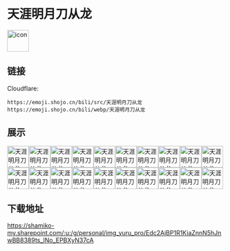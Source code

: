 # 天涯明月刀从龙
<img src="https://emoji.shojo.cn/bili/src/天涯明月刀从龙/icon.png" width="50" height="50" alt="icon">

## 链接
Cloudflare:
```
https://emoji.shojo.cn/bili/src/天涯明月刀从龙
https://emoji.shojo.cn/bili/webp/天涯明月刀从龙
```
## 展示
<img src="https://emoji.shojo.cn/bili/src/天涯明月刀从龙/天涯明月刀从龙-比心.png" width="50" height="50" alt="天涯明月刀从龙-比心"><img src="https://emoji.shojo.cn/bili/src/天涯明月刀从龙/天涯明月刀从龙-吃瓜.png" width="50" height="50" alt="天涯明月刀从龙-吃瓜"><img src="https://emoji.shojo.cn/bili/src/天涯明月刀从龙/天涯明月刀从龙-冲鸭.png" width="50" height="50" alt="天涯明月刀从龙-冲鸭"><img src="https://emoji.shojo.cn/bili/src/天涯明月刀从龙/天涯明月刀从龙-得意.png" width="50" height="50" alt="天涯明月刀从龙-得意"><img src="https://emoji.shojo.cn/bili/src/天涯明月刀从龙/天涯明月刀从龙-滴汗.png" width="50" height="50" alt="天涯明月刀从龙-滴汗"><img src="https://emoji.shojo.cn/bili/src/天涯明月刀从龙/天涯明月刀从龙-干杯.png" width="50" height="50" alt="天涯明月刀从龙-干杯"><img src="https://emoji.shojo.cn/bili/src/天涯明月刀从龙/天涯明月刀从龙-击掌.png" width="50" height="50" alt="天涯明月刀从龙-击掌"><img src="https://emoji.shojo.cn/bili/src/天涯明月刀从龙/天涯明月刀从龙-锦鲤光环.png" width="50" height="50" alt="天涯明月刀从龙-锦鲤光环"><img src="https://emoji.shojo.cn/bili/src/天涯明月刀从龙/天涯明月刀从龙-氪.png" width="50" height="50" alt="天涯明月刀从龙-氪"><img src="https://emoji.shojo.cn/bili/src/天涯明月刀从龙/天涯明月刀从龙-麻了.png" width="50" height="50" alt="天涯明月刀从龙-麻了"><img src="https://emoji.shojo.cn/bili/src/天涯明月刀从龙/天涯明月刀从龙-破防.png" width="50" height="50" alt="天涯明月刀从龙-破防"><img src="https://emoji.shojo.cn/bili/src/天涯明月刀从龙/天涯明月刀从龙-闪亮登场.png" width="50" height="50" alt="天涯明月刀从龙-闪亮登场"><img src="https://emoji.shojo.cn/bili/src/天涯明月刀从龙/天涯明月刀从龙-上班.png" width="50" height="50" alt="天涯明月刀从龙-上班"><img src="https://emoji.shojo.cn/bili/src/天涯明月刀从龙/天涯明月刀从龙-生气.png" width="50" height="50" alt="天涯明月刀从龙-生气"><img src="https://emoji.shojo.cn/bili/src/天涯明月刀从龙/天涯明月刀从龙-酸.png" width="50" height="50" alt="天涯明月刀从龙-酸"><img src="https://emoji.shojo.cn/bili/src/天涯明月刀从龙/天涯明月刀从龙-天下第一.png" width="50" height="50" alt="天涯明月刀从龙-天下第一"><img src="https://emoji.shojo.cn/bili/src/天涯明月刀从龙/天涯明月刀从龙-为人民服务.png" width="50" height="50" alt="天涯明月刀从龙-为人民服务"><img src="https://emoji.shojo.cn/bili/src/天涯明月刀从龙/天涯明月刀从龙-问号.png" width="50" height="50" alt="天涯明月刀从龙-问号"><img src="https://emoji.shojo.cn/bili/src/天涯明月刀从龙/天涯明月刀从龙-羡慕.png" width="50" height="50" alt="天涯明月刀从龙-羡慕"><img src="https://emoji.shojo.cn/bili/src/天涯明月刀从龙/天涯明月刀从龙-赞.png" width="50" height="50" alt="天涯明月刀从龙-赞">

## 下载地址

https://shamiko-my.sharepoint.com/:u:/g/personal/img_yuru_pro/Edc2AjBP1R1KiaZnnN5hJnwBB8389ts_lNo_EPBXyN37cA